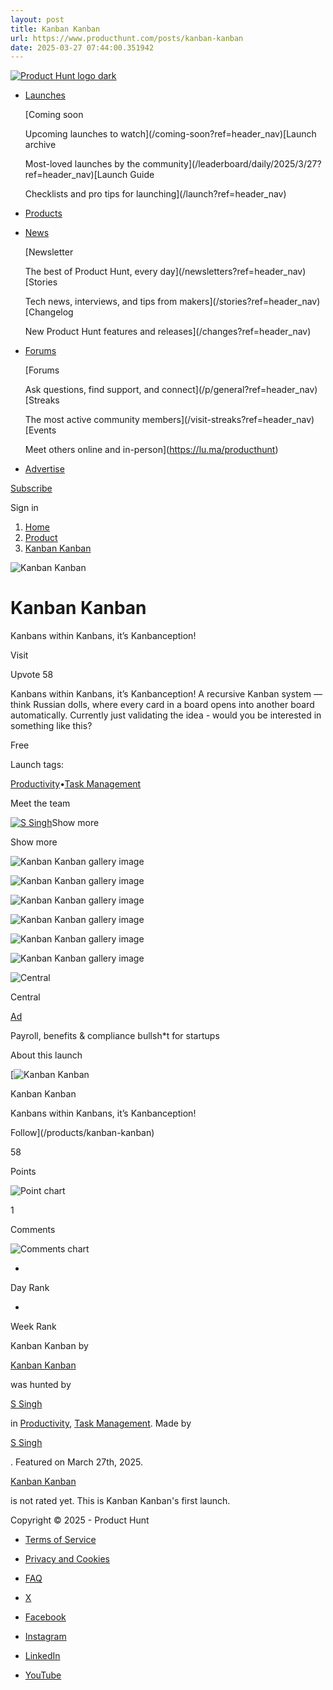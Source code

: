 ```yaml
---
layout: post
title: Kanban Kanban
url: https://www.producthunt.com/posts/kanban-kanban
date: 2025-03-27 07:44:00.351942
---
```

[![Product Hunt logo dark](https://ph-static.imgix.net/golden-kitty/2024/PHLogoDark.png?auto=compress&codec=mozjpeg&cs=strip&auto=format&w=40&h=40&fit=max&frame=1)](/)

* [Launches](/leaderboard/daily/2025/3/27?ref=header_nav)

  [Coming soon

  Upcoming launches to watch](/coming-soon?ref=header_nav)[Launch archive

  Most-loved launches by the community](/leaderboard/daily/2025/3/27?ref=header_nav)[Launch Guide

  Checklists and pro tips for launching](/launch?ref=header_nav)
* [Products](/categories?ref=header_nav)
* [News](/newsletters?ref=header_nav)

  [Newsletter

  The best of Product Hunt, every day](/newsletters?ref=header_nav)[Stories

  Tech news, interviews, and tips from makers](/stories?ref=header_nav)[Changelog

  New Product Hunt features and releases](/changes?ref=header_nav)
* [Forums](/p/general?ref=header_nav)

  [Forums

  Ask questions, find support, and connect](/p/general?ref=header_nav)[Streaks

  The most active community members](/visit-streaks?ref=header_nav)[Events

  Meet others online and in-person](https://lu.ma/producthunt)
* [Advertise](/sponsor?ref=header_nav)

[Subscribe](/newsletters?ref=header_nav&campaign=weekly_newsletter&source=header_nav)

Sign in

1. [Home](/)
2. [Product](/products/kanban-kanban)
3. [Kanban Kanban](/posts/kanban-kanban)

![Kanban Kanban](https://ph-files.imgix.net/4a9a1466-0c4e-4a96-bbb8-91b9e2d010c0.png?auto=compress&codec=mozjpeg&cs=strip&auto=format&w=56&h=56&fit=crop&frame=1)

# Kanban Kanban

Kanbans within Kanbans, it’s Kanbanception!

Visit

Upvote 58

Kanbans within Kanbans, it’s Kanbanception! A recursive Kanban system — think Russian dolls, where every card in a board opens into another board automatically. Currently just validating the idea - would you be interested in something like this?

Free

Launch tags:

[Productivity](/topics/productivity)•[Task Management](/topics/task-management)

Meet the team

[![S Singh](https://ph-avatars.imgix.net/8308733/original.png?auto=compress&codec=mozjpeg&cs=strip&auto=format&w=40&h=40&fit=crop&frame=1)](/@s_singh13)Show more

Show more

![Kanban Kanban gallery image](https://ph-files.imgix.net/4be347e9-a968-4904-ab1e-195d74cbb299.png?auto=compress&codec=mozjpeg&cs=strip&auto=format&w=419&h=220&fit=max&frame=1)

![Kanban Kanban gallery image](https://ph-files.imgix.net/ad6529c0-aef9-4e30-8281-42402e435beb.png?auto=compress&codec=mozjpeg&cs=strip&auto=format&w=321&h=220&fit=max&frame=1)

![Kanban Kanban gallery image](https://ph-files.imgix.net/4e305653-b994-4a28-8d2d-00bce421f883.png?auto=compress&codec=mozjpeg&cs=strip&auto=format&w=304&h=220&fit=max&frame=1)

![Kanban Kanban gallery image](https://ph-files.imgix.net/33b7312a-e681-4402-a10c-eb99508635e2.png?auto=compress&codec=mozjpeg&cs=strip&auto=format&w=304&h=220&fit=max&frame=1)

![Kanban Kanban gallery image](https://ph-files.imgix.net/e2c1d9c4-bb96-4d60-80c6-9561b7fd66a2.png?auto=compress&codec=mozjpeg&cs=strip&auto=format&w=304&h=220&fit=max&frame=1)

![Kanban Kanban gallery image](https://ph-files.imgix.net/14757e41-12ec-4012-99a3-c9d25a05f786.png?auto=compress&codec=mozjpeg&cs=strip&auto=format&w=304&h=220&fit=max&frame=1)

![Central](https://ph-files.imgix.net/20e9f498-6a92-45df-bf42-94329baa5cea.jpeg?auto=compress&codec=mozjpeg&cs=strip&auto=format&w=60&h=60&fit=max&frame=1)

Central

[Ad](/sponsor)

Payroll, benefits & compliance bullsh\*t for startups

About this launch

[![Kanban Kanban](https://ph-files.imgix.net/4a9a1466-0c4e-4a96-bbb8-91b9e2d010c0.png?auto=compress&codec=mozjpeg&cs=strip&auto=format&w=48&h=48&fit=crop&frame=1)

Kanban Kanban

Kanbans within Kanbans, it’s Kanbanception!

Follow](/products/kanban-kanban)

58

Points

![Point chart](/widgets/embed-image/v1/chart-points.svg?post_id=946407)

1

Comments

![Comments chart](/widgets/embed-image/v1/chart-comments.svg?post_id=946407)

-

Day Rank

-

Week Rank

Kanban Kanban by

[Kanban Kanban](/products/kanban-kanban)

was hunted by

[S Singh](/@s_singh13)

in [Productivity](/topics/productivity), [Task Management](/topics/task-management). Made by

[S Singh](/@s_singh13)

. Featured on March 27th, 2025.

[Kanban Kanban](/products/kanban-kanban)

is not rated yet. This is Kanban Kanban's first launch.

Copyright © 2025 - Product Hunt

* [Terms of Service](/legal#terms)
* [Privacy and Cookies](/legal#privacy)
* [FAQ](https://help.producthunt.com)

* [X](https://x.com/ProductHunt)
* [Facebook](https://www.facebook.com/producthunt)
* [Instagram](https://www.instagram.com/producthunt)
* [LinkedIn](https://www.linkedin.com/company/producthunt)
* [YouTube](https://www.youtube.com/channel/UCOtU18DT8csQVqHPT1wtYzw)